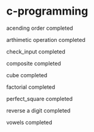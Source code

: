 # c-programming
acending order completed

arthimetic operation completed

check_input completed

composite completed

cube completed

factorial completed

perfect_square completed

reverse a digit completed

vowels completed
